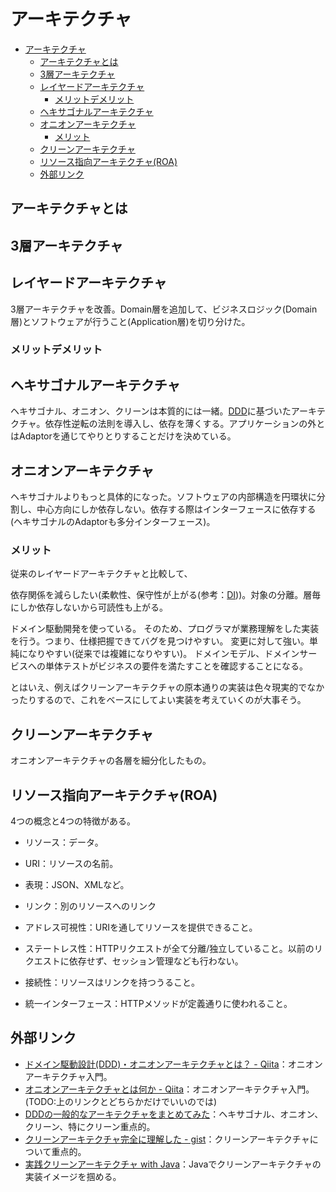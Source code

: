 # アーキテクチャ

- [アーキテクチャ](#アーキテクチャ)
  - [アーキテクチャとは](#アーキテクチャとは)
  - [3層アーキテクチャ](#3層アーキテクチャ)
  - [レイヤードアーキテクチャ](#レイヤードアーキテクチャ)
    - [メリットデメリット](#メリットデメリット)
  - [ヘキサゴナルアーキテクチャ](#ヘキサゴナルアーキテクチャ)
  - [オニオンアーキテクチャ](#オニオンアーキテクチャ)
    - [メリット](#メリット)
  - [クリーンアーキテクチャ](#クリーンアーキテクチャ)
  - [リソース指向アーキテクチャ(ROA)](#リソース指向アーキテクチャroa)
  - [外部リンク](#外部リンク)

## アーキテクチャとは

## 3層アーキテクチャ

## レイヤードアーキテクチャ

3層アーキテクチャを改善。Domain層を追加して、ビジネスロジック(Domain層)とソフトウェアが行うこと(Application層)を切り分けた。

### メリットデメリット

## ヘキサゴナルアーキテクチャ

ヘキサゴナル、オニオン、クリーンは本質的には一緒。[DDD](./development.md#ドメイン駆動開発ddd)に基づいたアーキテクチャ。依存性逆転の法則を導入し、依存を薄くする。アプリケーションの外とはAdaptorを通じてやりとりすることだけを決めている。

## オニオンアーキテクチャ

ヘキサゴナルよりもっと具体的になった。ソフトウェアの内部構造を円環状に分割し、中心方向にしか依存しない。依存する際はインターフェースに依存する(ヘキサゴナルのAdaptorも多分インターフェース)。

### メリット

従来のレイヤードアーキテクチャと比較して、

依存関係を減らしたい(柔軟性、保守性が上がる(参考：[DI](./di.md#di)))。対象の分離。層毎にしか依存しないから可読性も上がる。

ドメイン駆動開発を使っている。
そのため、プログラマが業務理解をした実装を行う。つまり、仕様把握できてバグを見つけやすい。
変更に対して強い。単純になりやすい(従来では複雑になりやすい)。
ドメインモデル、ドメインサービスへの単体テストがビジネスの要件を満たすことを確認することになる。

とはいえ、例えばクリーンアーキテクチャの原本通りの実装は色々現実的でなかったりするので、これをベースにしてよい実装を考えていくのが大事そう。

## クリーンアーキテクチャ

オニオンアーキテクチャの各層を細分化したもの。

## リソース指向アーキテクチャ(ROA)

4つの概念と4つの特徴がある。

- リソース：データ。
- URI：リソースの名前。
- 表現：JSON、XMLなど。
- リンク：別のリソースへのリンク

- アドレス可視性：URIを通してリソースを提供できること。
- ステートレス性：HTTPリクエストが全て分離/独立していること。以前のリクエストに依存せず、セッション管理なども行わない。
- 接続性：リソースはリンクを持つうること。
- 統一インターフェース：HTTPメソッドが定義通りに使われること。

## 外部リンク

- [ドメイン駆動設計(DDD)・オニオンアーキテクチャとは？ - Qiita](https://qiita.com/k_yamaki/items/bf99d3bf64a84258a3a1)：オニオンアーキテクチャ入門。
- [オニオンアーキテクチャとは何か - Qiita](https://qiita.com/cocoa-maemae/items/e3f2eabbe0877c2af8d0)：オニオンアーキテクチャ入門。(TODO:上のリンクとどちらかだけでいいのでは)
- [DDDの一般的なアーキテクチャをまとめてみた](https://zenn.dev/ayumukob/articles/ff183004d09ede)：ヘキサゴナル、オニオン、クリーン、特にクリーン重点的。
- [クリーンアーキテクチャ完全に理解した - gist](https://gist.github.com/mpppk/609d592f25cab9312654b39f1b357c60)：クリーンアーキテクチャについて重点的。
- [実践クリーンアーキテクチャ with Java](https://nrslib.com/clean-architecture-with-java/)：Javaでクリーンアーキテクチャの実装イメージを掴める。
